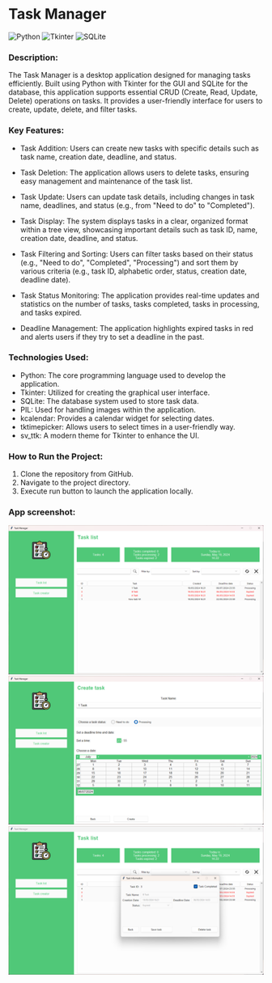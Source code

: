 # Task Manager

![Python](https://img.shields.io/badge/Python-3776AB.svg?style=flat&logo=python&logoColor=white)
![Tkinter](https://img.shields.io/badge/Tkinter-FF6F00.svg?style=flat&logo=tkinter&logoColor=white)
![SQLite](https://img.shields.io/badge/SQLite-003B57.svg?style=flat&logo=sqlite&logoColor=white)
### Description:

The Task Manager is a desktop application designed for managing tasks efficiently. Built using Python with Tkinter for the GUI and SQLite for the database, this application supports essential CRUD (Create, Read, Update, Delete) operations on tasks. It provides a user-friendly interface for users to create, update, delete, and filter tasks.
### Key Features:

- Task Addition: Users can create new tasks with specific details such as task name, creation date, deadline, and status.

-  Task Deletion: The application allows users to delete tasks, ensuring easy management and maintenance of the task list.

- Task Update: Users can update task details, including changes in task name, deadlines, and status (e.g., from "Need to do" to "Completed").

- Task Display: The system displays tasks in a clear, organized format within a tree view, showcasing important details such as task ID, name, creation date, deadline, and status.

- Task Filtering and Sorting: Users can filter tasks based on their status (e.g., "Need to do", "Completed", "Processing") and sort them by various criteria (e.g., task ID, alphabetic order, status, creation date, deadline date).

- Task Status Monitoring: The application provides real-time updates and statistics on the number of tasks, tasks completed, tasks in processing, and tasks expired.

-  Deadline Management: The application highlights expired tasks in red and alerts users if they try to set a deadline in the past.
### Technologies Used:

- Python: The core programming language used to develop the application.
- Tkinter: Utilized for creating the graphical user interface.
- SQLite: The database system used to store task data.
- PIL: Used for handling images within the application.
- kcalendar: Provides a calendar widget for selecting dates.
- tktimepicker: Allows users to select times in a user-friendly way.
- sv_ttk: A modern theme for Tkinter to enhance the UI.
### How to Run the Project:

1. Clone the repository from GitHub.
1. Navigate to the project directory.
1. Execute run button to launch the application locally.


### App screenshot:

![Main Screen](TODO1.png)
![Task Creation](TODO2.png)
![Task Details](TODO3.png)